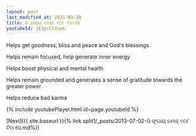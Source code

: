 ```yaml
---
layout: post
last_modified_at: 2021-03-30
title: ଓଁ ନାରାୟ ନମାହ ୧୦୮ ଟିମଏସ
youtubeId: 2EJpcCCVuek
---
```

 
 
Helps get goodness, bliss and peace and God's blessings
 
Helps remain focused, help generate inner energy 
 
Helps boost physical and mental health 
 
Helps remain grounded and generates a sense of gratitude towards the greater power 
 
Helps reduce bad karma
 
 
 
 


{% include youtubePlayer.html id=page.youtubeId %}
 
[Next]({{ site.baseurl }}{% link  split1/_posts/2013-07-02-ଓଁ ସୂଂଦାୟ ନମାହ ୧୦୮ ଟିମଏସ.md%})
 
